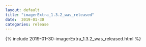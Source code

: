 ```yaml
---
layout: default
title: "imagerExtra_1.3.2_was_released"
date:  2019-01-30
categories: release
---
```

{% include 2019-01-30-imagerExtra_1.3.2_was_released.html %}
